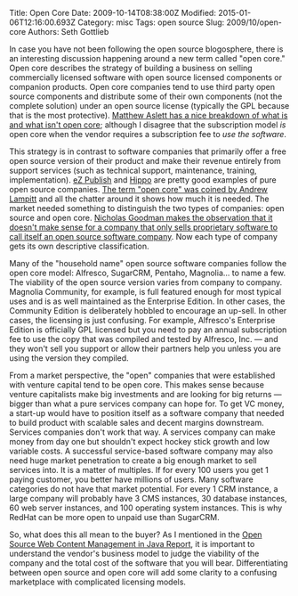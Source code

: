 Title: Open Core
Date: 2009-10-14T08:38:00Z
Modified: 2015-01-06T12:16:00.693Z
Category: misc
Tags: open source
Slug: 2009/10/open-core
Authors: Seth Gottlieb

In case you have not been following the open source blogosphere, there is an interesting discussion happening around a new term called "open core." Open core describes the strategy of building a business on selling commercially licensed software with open source licensed components or companion products. Open core companies tend to use third party open source components and distribute some of their own components (not the complete solution) under an open source license (typically the GPL because that is the most protective). [Matthew Aslett has a nice breakdown of what is and what isn't open core](http://blogs.the451group.com/opensource/2009/07/08/what-is-open-core-licensing-and-what-isnt/); although I disagree that the subscription model _is_ open core when the vendor requires a subscription fee to _use the software_.  

This strategy is in contrast to software companies that primarily offer a free open source version of their product and make their revenue entirely from support services (such as technical support, maintenance, training, implementation). [eZ Publish](http://ez.no) and [Hippo](http://www.onehippo.org/index.html) are pretty good examples of pure open source companies. [The term "open core" was coined by Andrew Lampitt](http://alampitt.typepad.com/lampitt_or_leave_it/2008/08/open-core-licen.html) and all the chatter around it shows how much it is needed. The market needed something to distinguish the two types of companies: open source and open core. [Nicholas Goodman makes the observation that it doesn't make sense for a company that only sells proprietary software to call itself an open source software company](http://www.nicholasgoodman.com/bt/blog/2009/10/13/what-if-hot-dog-vendors-sold-you-power-tools/). Now each type of company gets its own descriptive classification.

  

Many of the "household name" open source software companies follow the open core model: Alfresco, SugarCRM, Pentaho, Magnolia... to name a few. The viability of the open source version varies from company to company. Magnolia Community, for example, is full featured enough for most typical uses and is as well maintained as the Enterprise Edition. In other cases, the Community Edition is deliberately hobbled to encourage an up-sell. In other cases, the licensing is just confusing. For example, Alfresco's Enterprise Edition is officially GPL licensed but you need to pay an annual subscription fee to use the copy that was compiled and tested by Alfresco, Inc. — and they won't sell you support or allow their partners help you unless you are using the version they compiled. 

  

From a market perspective, the "open" companies that were established with venture capital tend to be open core. This makes sense because venture capitalists make big investments and are looking for big returns — bigger than what a pure services company can hope for. To get VC money, a start-up would have to position itself as a software company that needed to build product with scalable sales and decent margins downstream. Services companies don't work that way. A services company can make money from day one but shouldn't expect hockey stick growth and low variable costs. A successful service-based software company may also need huge market penetration to create a big enough market to sell services into. It is a matter of multiples. If for every 100 users you get 1 paying customer, you better have millions of users. Many software categories do not have that market potential. For every 1 CRM instance, a large company will probably have 3 CMS instances, 30 database instances, 60 web server instances, and 100 operating system instances. This is why RedHat can be more open to unpaid use than SugarCRM. 

  

So, what does this all mean to the buyer? As I mentioned in the [Open Source Web Content Management in Java Report](http://www.contenthere.net/products-page/open-source-content-management-in-java/open-source-content-management-in-java), it is important to understand the vendor's business model to judge the viability of the company and the total cost of the software that you will bear. Differentiating between open source and open core will add some clarity to a confusing marketplace with complicated licensing models.
